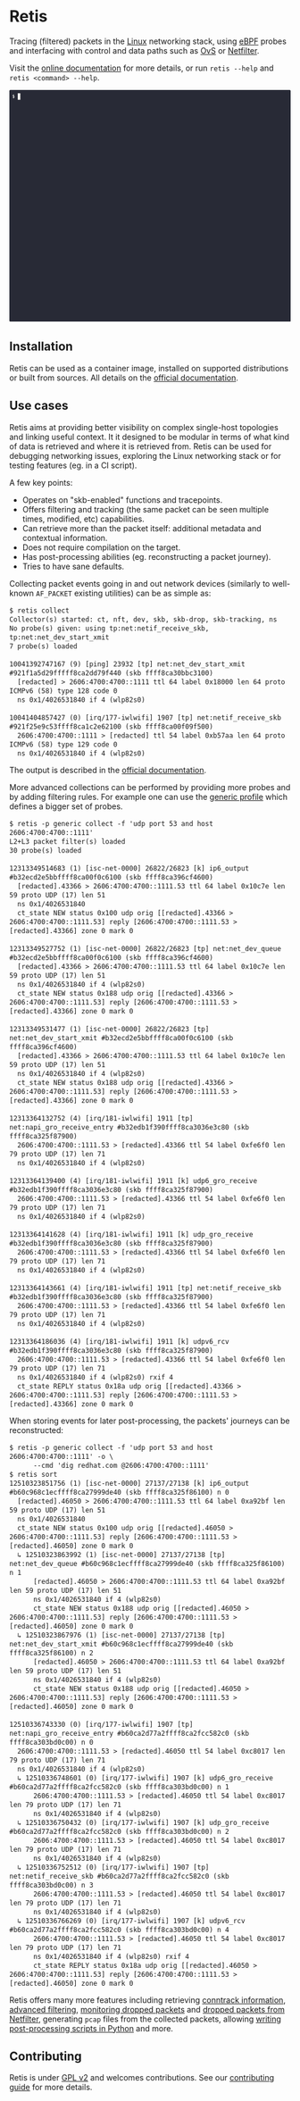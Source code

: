# Retis

Tracing (filtered) packets in the [Linux](https://kernel.org) networking stack,
using [eBPF](https://ebpf.io) probes and interfacing with control and data paths
such as [OvS](https://www.openvswitch.org) or [Netfilter](https://netfilter.org).

Visit the [online documentation](https://retis.readthedocs.io) for more
details, or run `retis --help` and `retis <command> --help`.

![demo](demo.gif)

## Installation

Retis can be used as a container image, installed on supported distributions or
built from sources. All details on the [official
documentation](https://retis.readthedocs.io/en/stable/install/).

## Use cases

Retis aims at providing better visibility on complex single-host topologies and
linking useful context. It it designed to be modular in terms of what kind of
data is retrieved and where it is retrieved from. Retis can be used for
debugging networking issues, exploring the Linux networking stack or for testing
features (eg. in a CI script).

A few key points:

- Operates on "skb-enabled" functions and tracepoints.
- Offers filtering and tracking (the same packet can be seen multiple times,
  modified, etc) capabilities.
- Can retrieve more than the packet itself: additional metadata and contextual
  information.
- Does not require compilation on the target.
- Has post-processing abilities (eg. reconstructing a packet journey).
- Tries to have sane defaults.

Collecting packet events going in and out network devices (similarly to
well-known `AF_PACKET` existing utilities) can be as simple as:

```
$ retis collect
Collector(s) started: ct, nft, dev, skb, skb-drop, skb-tracking, ns
No probe(s) given: using tp:net:netif_receive_skb, tp:net:net_dev_start_xmit
7 probe(s) loaded

10041392747167 (9) [ping] 23932 [tp] net:net_dev_start_xmit #921f1a5d29fffff8ca2dd79f440 (skb ffff8ca30bbc3100)
  [redacted] > 2606:4700:4700::1111 ttl 64 label 0x18000 len 64 proto ICMPv6 (58) type 128 code 0
  ns 0x1/4026531840 if 4 (wlp82s0)

10041404857427 (0) [irq/177-iwlwifi] 1907 [tp] net:netif_receive_skb #921f25e9c53ffff8ca1c2e62100 (skb ffff8ca00f09f500)
  2606:4700:4700::1111 > [redacted] ttl 54 label 0xb57aa len 64 proto ICMPv6 (58) type 129 code 0
  ns 0x1/4026531840 if 4 (wlp82s0)
```

The output is described in the [official
documentation](https://retis.readthedocs.io/en/stable/).

More advanced collections can be performed by providing more probes and by
adding filtering rules. For example one can use the [generic
profile](retis/profiles/generic.yaml) which defines a bigger set of probes.

```
$ retis -p generic collect -f 'udp port 53 and host 2606:4700:4700::1111'
L2+L3 packet filter(s) loaded
30 probe(s) loaded

12313349514683 (1) [isc-net-0000] 26822/26823 [k] ip6_output #b32ecd2e5bbffff8ca00f0c6100 (skb ffff8ca396cf4600)
  [redacted].43366 > 2606:4700:4700::1111.53 ttl 64 label 0x10c7e len 59 proto UDP (17) len 51
  ns 0x1/4026531840
  ct_state NEW status 0x100 udp orig [[redacted].43366 > 2606:4700:4700::1111.53] reply [2606:4700:4700::1111.53 > [redacted].43366] zone 0 mark 0

12313349527752 (1) [isc-net-0000] 26822/26823 [tp] net:net_dev_queue #b32ecd2e5bbffff8ca00f0c6100 (skb ffff8ca396cf4600)
  [redacted].43366 > 2606:4700:4700::1111.53 ttl 64 label 0x10c7e len 59 proto UDP (17) len 51
  ns 0x1/4026531840 if 4 (wlp82s0)
  ct_state NEW status 0x188 udp orig [[redacted].43366 > 2606:4700:4700::1111.53] reply [2606:4700:4700::1111.53 > [redacted].43366] zone 0 mark 0

12313349531477 (1) [isc-net-0000] 26822/26823 [tp] net:net_dev_start_xmit #b32ecd2e5bbffff8ca00f0c6100 (skb ffff8ca396cf4600)
  [redacted].43366 > 2606:4700:4700::1111.53 ttl 64 label 0x10c7e len 59 proto UDP (17) len 51
  ns 0x1/4026531840 if 4 (wlp82s0)
  ct_state NEW status 0x188 udp orig [[redacted].43366 > 2606:4700:4700::1111.53] reply [2606:4700:4700::1111.53 > [redacted].43366] zone 0 mark 0

12313364132752 (4) [irq/181-iwlwifi] 1911 [tp] net:napi_gro_receive_entry #b32edb1f390ffff8ca3036e3c80 (skb ffff8ca325f87900)
  2606:4700:4700::1111.53 > [redacted].43366 ttl 54 label 0xfe6f0 len 79 proto UDP (17) len 71
  ns 0x1/4026531840 if 4 (wlp82s0)

12313364139400 (4) [irq/181-iwlwifi] 1911 [k] udp6_gro_receive #b32edb1f390ffff8ca3036e3c80 (skb ffff8ca325f87900)
  2606:4700:4700::1111.53 > [redacted].43366 ttl 54 label 0xfe6f0 len 79 proto UDP (17) len 71
  ns 0x1/4026531840 if 4 (wlp82s0)

12313364141628 (4) [irq/181-iwlwifi] 1911 [k] udp_gro_receive #b32edb1f390ffff8ca3036e3c80 (skb ffff8ca325f87900)
  2606:4700:4700::1111.53 > [redacted].43366 ttl 54 label 0xfe6f0 len 79 proto UDP (17) len 71
  ns 0x1/4026531840 if 4 (wlp82s0)

12313364143661 (4) [irq/181-iwlwifi] 1911 [tp] net:netif_receive_skb #b32edb1f390ffff8ca3036e3c80 (skb ffff8ca325f87900)
  2606:4700:4700::1111.53 > [redacted].43366 ttl 54 label 0xfe6f0 len 79 proto UDP (17) len 71
  ns 0x1/4026531840 if 4 (wlp82s0)

12313364186036 (4) [irq/181-iwlwifi] 1911 [k] udpv6_rcv #b32edb1f390ffff8ca3036e3c80 (skb ffff8ca325f87900)
  2606:4700:4700::1111.53 > [redacted].43366 ttl 54 label 0xfe6f0 len 79 proto UDP (17) len 71
  ns 0x1/4026531840 if 4 (wlp82s0) rxif 4
  ct_state REPLY status 0x18a udp orig [[redacted].43366 > 2606:4700:4700::1111.53] reply [2606:4700:4700::1111.53 > [redacted].43366] zone 0 mark 0
```

When storing events for later post-processing, the packets' journeys can be
reconstructed:

```
$ retis -p generic collect -f 'udp port 53 and host 2606:4700:4700::1111' -o \
      --cmd 'dig redhat.com @2606:4700:4700::1111'
$ retis sort
12510323851756 (1) [isc-net-0000] 27137/27138 [k] ip6_output #b60c968c1ecffff8ca27999de40 (skb ffff8ca325f86100) n 0
  [redacted].46050 > 2606:4700:4700::1111.53 ttl 64 label 0xa92bf len 59 proto UDP (17) len 51
  ns 0x1/4026531840
  ct_state NEW status 0x100 udp orig [[redacted].46050 > 2606:4700:4700::1111.53] reply [2606:4700:4700::1111.53 > [redacted].46050] zone 0 mark 0
  ↳ 12510323863992 (1) [isc-net-0000] 27137/27138 [tp] net:net_dev_queue #b60c968c1ecffff8ca27999de40 (skb ffff8ca325f86100) n 1
      [redacted].46050 > 2606:4700:4700::1111.53 ttl 64 label 0xa92bf len 59 proto UDP (17) len 51
      ns 0x1/4026531840 if 4 (wlp82s0)
      ct_state NEW status 0x188 udp orig [[redacted].46050 > 2606:4700:4700::1111.53] reply [2606:4700:4700::1111.53 > [redacted].46050] zone 0 mark 0
  ↳ 12510323867976 (1) [isc-net-0000] 27137/27138 [tp] net:net_dev_start_xmit #b60c968c1ecffff8ca27999de40 (skb ffff8ca325f86100) n 2
      [redacted].46050 > 2606:4700:4700::1111.53 ttl 64 label 0xa92bf len 59 proto UDP (17) len 51
      ns 0x1/4026531840 if 4 (wlp82s0)
      ct_state NEW status 0x188 udp orig [[redacted].46050 > 2606:4700:4700::1111.53] reply [2606:4700:4700::1111.53 > [redacted].46050] zone 0 mark 0

12510336743330 (0) [irq/177-iwlwifi] 1907 [tp] net:napi_gro_receive_entry #b60ca2d77a2ffff8ca2fcc582c0 (skb ffff8ca303bd0c00) n 0
  2606:4700:4700::1111.53 > [redacted].46050 ttl 54 label 0xc8017 len 79 proto UDP (17) len 71
  ns 0x1/4026531840 if 4 (wlp82s0)
  ↳ 12510336748601 (0) [irq/177-iwlwifi] 1907 [k] udp6_gro_receive #b60ca2d77a2ffff8ca2fcc582c0 (skb ffff8ca303bd0c00) n 1
      2606:4700:4700::1111.53 > [redacted].46050 ttl 54 label 0xc8017 len 79 proto UDP (17) len 71
      ns 0x1/4026531840 if 4 (wlp82s0)
  ↳ 12510336750432 (0) [irq/177-iwlwifi] 1907 [k] udp_gro_receive #b60ca2d77a2ffff8ca2fcc582c0 (skb ffff8ca303bd0c00) n 2
      2606:4700:4700::1111.53 > [redacted].46050 ttl 54 label 0xc8017 len 79 proto UDP (17) len 71
      ns 0x1/4026531840 if 4 (wlp82s0)
  ↳ 12510336752512 (0) [irq/177-iwlwifi] 1907 [tp] net:netif_receive_skb #b60ca2d77a2ffff8ca2fcc582c0 (skb ffff8ca303bd0c00) n 3
      2606:4700:4700::1111.53 > [redacted].46050 ttl 54 label 0xc8017 len 79 proto UDP (17) len 71
      ns 0x1/4026531840 if 4 (wlp82s0)
  ↳ 12510336766269 (0) [irq/177-iwlwifi] 1907 [k] udpv6_rcv #b60ca2d77a2ffff8ca2fcc582c0 (skb ffff8ca303bd0c00) n 4
      2606:4700:4700::1111.53 > [redacted].46050 ttl 54 label 0xc8017 len 79 proto UDP (17) len 71
      ns 0x1/4026531840 if 4 (wlp82s0) rxif 4
      ct_state REPLY status 0x18a udp orig [[redacted].46050 > 2606:4700:4700::1111.53] reply [2606:4700:4700::1111.53 > [redacted].46050] zone 0 mark 0
```

Retis offers many more features including retrieving [conntrack
information](https://retis.readthedocs.io/en/stable/modules/ct/), [advanced
filtering](https://retis.readthedocs.io/en/stable/filtering/), [monitoring
dropped packets](https://retis.readthedocs.io/en/stable/profiles/#dropmon) and
[dropped packets from Netfilter](https://retis.readthedocs.io/en/stable/profiles/#nft-dropmon),
generating `pcap` files from the collected packets, allowing [writing
post-processing scripts in Python](https://retis.readthedocs.io/en/stable/python/)
and more.

## Contributing

Retis is under [GPL v2](retis/LICENSE) and welcomes contributions. See our
[contributing guide](https://retis.readthedocs.io/en/stable/CONTRIBUTING/) for
more details.
